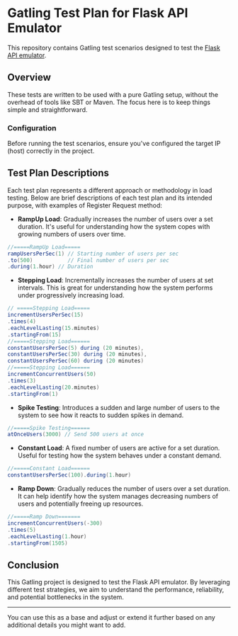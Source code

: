 # Gatling Test Plan for Flask API Emulator

This repository contains Gatling test scenarios designed to test the [Flask API emulator](https://github.com/stsolovey/app_plug_for_jmeter20230811).

## Overview

These tests are written to be used with a pure Gatling setup, without the overhead of tools like SBT or Maven. The focus here is to keep things simple and straightforward.

### Configuration

Before running the test scenarios, ensure you've configured the target IP (host) correctly in the project.

## Test Plan Descriptions

Each test plan represents a different approach or methodology in load testing. Below are brief descriptions of each test plan and its intended purpose, with examples of Register Request method:

- **RampUp Load**: Gradually increases the number of users over a set duration. It's useful for understanding how the system copes with growing numbers of users over time.

```scala
//=====RampUp Load=====
rampUsersPerSec(1) // Starting number of users per sec
.to(500)           // Final number of users per sec
.during(1.hour) // Duration
```
  
- **Stepping Load**: Incrementally increases the number of users at set intervals. This is great for understanding how the system performs under progressively increasing load.

```scala
// =====Stepping Load=====
incrementUsersPerSec(15)
.times(4)
.eachLevelLasting(15.minutes)
.startingFrom(15)
//=====Stepping Load======
constantUsersPerSec(5) during (20 minutes),
constantUsersPerSec(30) during (20 minutes),
constantUsersPerSec(60) during (20 minutes)
//=====Stepping Load======
incrementConcurrentUsers(50)
.times(3)
.eachLevelLasting(20.minutes)
.startingFrom(1)
```
- **Spike Testing**: Introduces a sudden and large number of users to the system to see how it reacts to sudden spikes in demand.
```scala
//=====Spike Testing======
atOnceUsers(3000) // Send 500 users at once
```
- **Constant Load**: A fixed number of users are active for a set duration. Useful for testing how the system behaves under a constant demand.
```scala
//=====Constant Load======
constantUsersPerSec(100).during(1.hour)
```
- **Ramp Down**: Gradually reduces the number of users over a set duration. It can help identify how the system manages decreasing numbers of users and potentially freeing up resources.
```scala
//=====Ramp Down=======
incrementConcurrentUsers(-300)
.times(5)
.eachLevelLasting(1.hour)
.startingFrom(1505)
```

## Conclusion

This Gatling project is designed to test the Flask API emulator. By leveraging different test strategies, we aim to understand the performance, reliability, and potential bottlenecks in the system.

---

You can use this as a base and adjust or extend it further based on any additional details you might want to add.